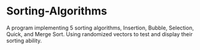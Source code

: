 # Sorting-Algorithms
A program implementing 5 sorting algorithms, Insertion, Bubble, Selection, Quick, and Merge Sort. Using randomized vectors to test and display their sorting ability.
